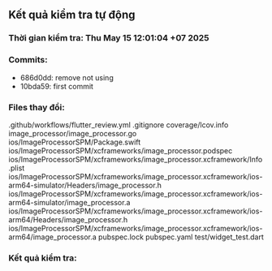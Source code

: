 ## Kết quả kiểm tra tự động
### Thời gian kiểm tra: Thu May 15 12:01:04 +07 2025

### Commits:
- 686d0dd: remove not using
- 10bda59: first commit
### Files thay đổi:
.github/workflows/flutter_review.yml
.gitignore
coverage/lcov.info
image_processor/image_processor.go
ios/ImageProcessorSPM/Package.swift
ios/ImageProcessorSPM/xcframeworks/image_processor.podspec
ios/ImageProcessorSPM/xcframeworks/image_processor.xcframework/Info.plist
ios/ImageProcessorSPM/xcframeworks/image_processor.xcframework/ios-arm64-simulator/Headers/image_processor.h
ios/ImageProcessorSPM/xcframeworks/image_processor.xcframework/ios-arm64-simulator/image_processor.a
ios/ImageProcessorSPM/xcframeworks/image_processor.xcframework/ios-arm64/Headers/image_processor.h
ios/ImageProcessorSPM/xcframeworks/image_processor.xcframework/ios-arm64/image_processor.a
pubspec.lock
pubspec.yaml
test/widget_test.dart

### Kết quả kiểm tra:

